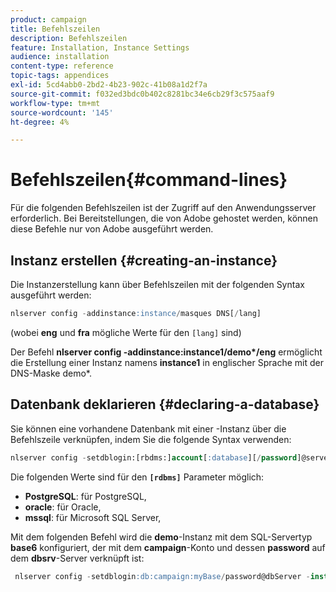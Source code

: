 ```yaml
---
product: campaign
title: Befehlszeilen
description: Befehlszeilen
feature: Installation, Instance Settings
audience: installation
content-type: reference
topic-tags: appendices
exl-id: 5cd4abb0-2bd2-4b23-902c-41b08a1d2f7a
source-git-commit: f032ed3bdc0b402c8281bc34e6cb29f3c575aaf9
workflow-type: tm+mt
source-wordcount: '145'
ht-degree: 4%

---
```


# Befehlszeilen{#command-lines}



Für die folgenden Befehlszeilen ist der Zugriff auf den Anwendungsserver erforderlich. Bei Bereitstellungen, die von Adobe gehostet werden, können diese Befehle nur von Adobe ausgeführt werden.

## Instanz erstellen {#creating-an-instance}

Die Instanzerstellung kann über Befehlszeilen mit der folgenden Syntax ausgeführt werden:

```sql
nlserver config -addinstance:instance/masques DNS[/lang]
```

(wobei **eng** und **fra** mögliche Werte für den `[lang]` sind)

Der Befehl **nlserver config -addinstance:instance1/demo&#42;/eng** ermöglicht die Erstellung einer Instanz namens **instance1** in englischer Sprache mit der DNS-Maske demo&#42;.

## Datenbank deklarieren {#declaring-a-database}

Sie können eine vorhandene Datenbank mit einer -Instanz über die Befehlszeile verknüpfen, indem Sie die folgende Syntax verwenden:

```sql
nlserver config -setdblogin:[rbdms:]account[:database][/password]@server
```

Die folgenden Werte sind für den **`[rdbms]`** Parameter möglich:

* **PostgreSQL**: für PostgreSQL,
* **oracle**: für Oracle,
* **mssql**: für Microsoft SQL Server,

Mit dem folgenden Befehl wird die **demo**-Instanz mit dem SQL-Servertyp **base6** konfiguriert, der mit dem **campaign**-Konto und dessen **password** auf dem **dbsrv**-Server verknüpft ist:

```sql
 nlserver config -setdblogin:db:campaign:myBase/password@dbServer -instance:demo
```
